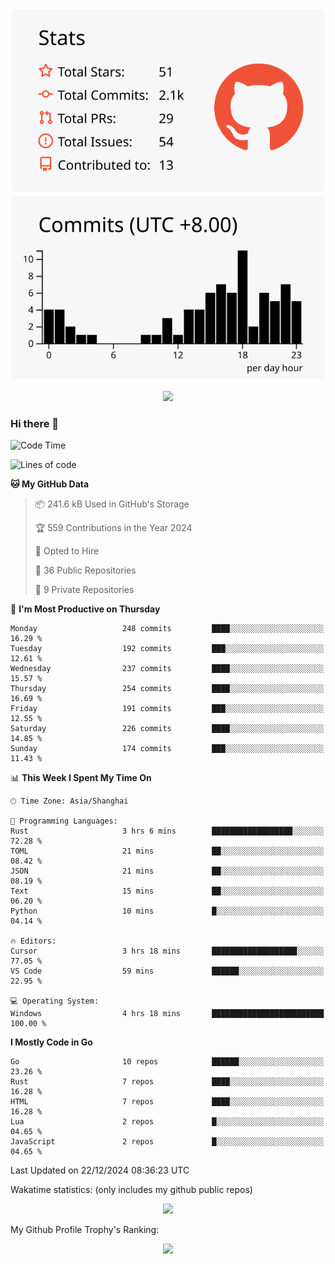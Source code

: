 <div align="center">
 
![](https://raw.githubusercontent.com/hycinth22/hycinth22/main/profile-summary-card-output/swift/3-stats.svg) ![](https://raw.githubusercontent.com/hycinth22/hycinth22/main/profile-summary-card-output/swift/4-productive-time.svg)

</div>

<div align="center"> <img src="https://github-readme-streak-stats.herokuapp.com/?user=hycinth22" /> </div>

### Hi there 👋

<!--
this is a ✨ _special_ ✨ repository because its `README.md` (this file) appears on your GitHub profile.

Here are some ideas to get you started:

- 🔭 I’m currently working on ...
- 🌱 I’m currently learning ...
- 👯 I’m looking to collaborate on ...
- 🤔 I’m looking for help with ...
- 💬 Ask me about ...
- 📫 How to reach me: ...
- 😄 Pronouns: ...
- ⚡ Fun fact: ...
-->

<!--START_SECTION:waka-->
![Code Time](http://img.shields.io/badge/Code%20Time-1%2C566%20hrs%2055%20mins-blue)

![Lines of code](https://img.shields.io/badge/From%20Hello%20World%20I%27ve%20Written-1.3%20million%20lines%20of%20code-blue)

**🐱 My GitHub Data** 

> 📦 241.6 kB Used in GitHub's Storage 
 > 
> 🏆 559 Contributions in the Year 2024
 > 
> 💼 Opted to Hire
 > 
> 📜 36 Public Repositories 
 > 
> 🔑 9 Private Repositories 
 > 
📅 **I'm Most Productive on Thursday** 

```text
Monday                   248 commits         ████░░░░░░░░░░░░░░░░░░░░░   16.29 % 
Tuesday                  192 commits         ███░░░░░░░░░░░░░░░░░░░░░░   12.61 % 
Wednesday                237 commits         ████░░░░░░░░░░░░░░░░░░░░░   15.57 % 
Thursday                 254 commits         ████░░░░░░░░░░░░░░░░░░░░░   16.69 % 
Friday                   191 commits         ███░░░░░░░░░░░░░░░░░░░░░░   12.55 % 
Saturday                 226 commits         ████░░░░░░░░░░░░░░░░░░░░░   14.85 % 
Sunday                   174 commits         ███░░░░░░░░░░░░░░░░░░░░░░   11.43 % 
```


📊 **This Week I Spent My Time On** 

```text
🕑︎ Time Zone: Asia/Shanghai

💬 Programming Languages: 
Rust                     3 hrs 6 mins        ██████████████████░░░░░░░   72.28 % 
TOML                     21 mins             ██░░░░░░░░░░░░░░░░░░░░░░░   08.42 % 
JSON                     21 mins             ██░░░░░░░░░░░░░░░░░░░░░░░   08.19 % 
Text                     15 mins             ██░░░░░░░░░░░░░░░░░░░░░░░   06.20 % 
Python                   10 mins             █░░░░░░░░░░░░░░░░░░░░░░░░   04.14 % 

🔥 Editors: 
Cursor                   3 hrs 18 mins       ███████████████████░░░░░░   77.05 % 
VS Code                  59 mins             ██████░░░░░░░░░░░░░░░░░░░   22.95 % 

💻 Operating System: 
Windows                  4 hrs 18 mins       █████████████████████████   100.00 % 
```

**I Mostly Code in Go** 

```text
Go                       10 repos            ██████░░░░░░░░░░░░░░░░░░░   23.26 % 
Rust                     7 repos             ████░░░░░░░░░░░░░░░░░░░░░   16.28 % 
HTML                     7 repos             ████░░░░░░░░░░░░░░░░░░░░░   16.28 % 
Lua                      2 repos             █░░░░░░░░░░░░░░░░░░░░░░░░   04.65 % 
JavaScript               2 repos             █░░░░░░░░░░░░░░░░░░░░░░░░   04.65 % 
```




 Last Updated on 22/12/2024 08:36:23 UTC
<!--END_SECTION:waka-->

Wakatime statistics: (only includes my github public repos)
<div align="center">

![](https://github-readme-stats.vercel.app/api/top-langs/?username=hycinth22&layout=compact&langs_count=6)

</div>

My Github Profile Trophy's Ranking: 
<div align="center"> <img src="https://github-profile-trophy.vercel.app/?username=hycinth22" /> </div>


